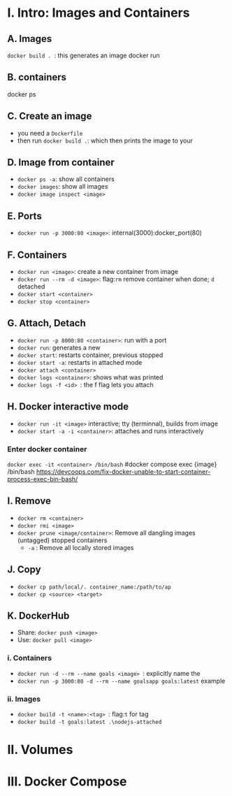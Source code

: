 

# I. Intro: Images and Containers
## A. Images
`docker build . `: this generates an image
docker run 
## B. containers
docker ps

## C. Create an image
* you need a `Dockerfile`
* then run `docker build .`: which then prints the image to your 

## D. Image from container
* `docker ps -a`: show all containers
* `docker images`: show all images
* `docker image inspect <image>`

## E. Ports
* `docker run -p 3000:80 <image>`: internal(3000):docker_port(80)

## F. Containers
* `docker run <image>`: create a new container from image
* `docker run --rm -d <image>`: flag:`rm` remove container when done; `d` detached
* `docker start <container>`
* `docker stop <container>`

## G. Attach, Detach
* `docker run -p 8000:80 <container>`: run with a port
* `docker run`: generates a new 
* `docker start`: restarts container, previous stopped
* `docker start -a`: restarts in attached mode
* `docker attach <container>`
* `docker logs <container>`: shows what was printed
* `docker logs -f <id> `: the f flag lets you attach


## H. Docker interactive mode
* `docker run -it <image>` interactive; tty (terminnal), builds from image
* `docker start -a -i <container>`: attaches and runs interactively
### Enter docker container
`docker exec -it <container> /bin/bash`
#docker compose exec {image} /bin/bash
https://devcoops.com/fix-docker-unable-to-start-container-process-exec-bin-bash/

## I. Remove
* `docker rm <container>`
* `docker rmi <image>`
* `docker prune <image/container>`: Remove all dangling images (untagged) stopped containers
    * `-a` : Remove all locally stored images

## J. Copy
* `docker cp path/local/. container_name:/path/to/ap`
* `docker cp <source> <target>`

## K. DockerHub
* Share: `docker push <image>`
* Use: `docker pull <image>`

### i. Containers
* `docker run -d --rm --name goals <image> `: explicitly name the
* `docker run -p 3000:80 -d --rm --name goalsapp goals:latest` example

### ii. Images
* `docker build -t <name>:<tag> `: flag:`t` for tag
* `docker build -t goals:latest .\nodejs-attached`

# II. Volumes

# III. Docker Compose 